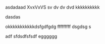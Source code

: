 asdadaad
XvxVxVS
sv
dv
dv
dvd
kkkkkkkkkk






dasdas


okkkkkkkkkkkdsfgdfgdg
fffffffff
dsgdsg
s


adf
sfdsdfsfsdf
egggggg
